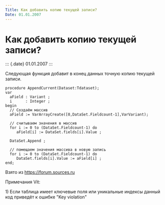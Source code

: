 ```yaml
---
Title: Как добавить копию текущей записи?
Date: 01.01.2007
---
```



Как добавить копию текущей записи?
==================================

::: {.date}
01.01.2007
:::

Следующая функция добавит в конец данных точную копию текущей записи.

    procedure AppendCurrent(Dataset:Tdataset); 
    var 
      aField : Variant ; 
      i      : Integer ; 
    begin 
      // Создаём массив
      aField := VarArrayCreate([0,DataSet.Fieldcount-1],VarVariant); 
     
      // считываем значения в массив
      for i := 0 to (DataSet.Fieldcount-1) do 
         aField[i] := DataSet.fields[i].Value ; 
     
      DataSet.Append ; 
     
      // помещаем значения массива в новую запись
      for i := 0 to (DataSet.Fieldcount-1) do 
         DataSet.fields[i].Value := aField[i] ; 
    end;

Взято из <https://forum.sources.ru>

Примечания Vit:

1\) Если таблица имеет ключевые поля или уникальные индексы данный код
приведёт к ошибке "Key violation"
